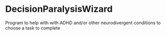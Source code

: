 # DecisionParalysisWizard
Program to help with with ADHD and/or other neurodivergent conditions to choose a task to complete
